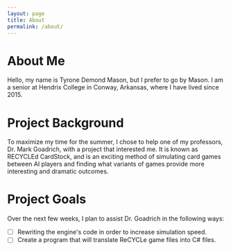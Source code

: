 ```yaml
---
layout: page
title: About
permalink: /about/
---
```

# About Me
Hello, my name is Tyrone Demond Mason, but I prefer to go by Mason. I am a senior at Hendrix College in Conway, Arkansas, where I have lived since 2015.

# Project Background
To maximize my time for the summer, I chose to help one of my professors, Dr. Mark Goadrich, with a project that interested me. It is known as RECYCLEd CardStock, and is an exciting method of simulating card games between AI players and finding what variants of games provide more interesting and dramatic outcomes.

# Project Goals
Over the next few weeks, I plan to assist Dr. Goadrich in the following ways:
- [ ] Rewriting the engine's code in order to increase simulation speed.
- [ ] Create a program that will translate ReCYCLe game files into C# files.
